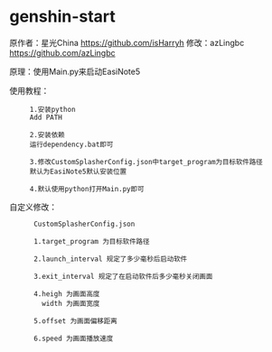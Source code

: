 # genshin-start

原作者：星光China https://github.com/isHarryh
修改：azLingbc https://github.com/azLingbc

原理：使用Main.py来启动EasiNote5

使用教程：


         1.安装python
         Add PATH

         2.安装依赖
         运行dependency.bat即可
         
         3.修改CustomSplasherConfig.json中target_program为目标软件路径
         默认为EasiNote5默认安装位置

         4.默认使用python打开Main.py即可

自定义修改：

          CustomSplasherConfig.json
          
          1.target_program 为目标软件路径

          2.launch_interval 规定了多少毫秒后启动软件

          3.exit_interval 规定了在启动软件后多少毫秒关闭画面

          4.heigh 为画面高度
            width 为画面宽度

          5.offset 为画面偏移距离

          6.speed 为画面播放速度
